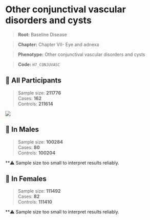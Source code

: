# Other conjunctival vascular disorders and cysts

> **Root:** Baseline Disease  

> **Chapter:** Chapter VII- Eye and adnexa  

> **Phenotype:** Other conjunctival vascular disorders and cysts  

> **Code:** `H7_CONJUVASC`

## 🧪 All Participants  
> Sample size: **211776**  
> Cases: **162**  
> Controls: **211614**
<img src="/Disease/Figures/ALL/Incidence/H7_CONJUVASC.png"/>
<CsvTable src="/public/Disease/Data/ALL/Incidence/COX_H7_CONJUVASC.csv" label="🔍 View full results" />

## 👨 In Males  
> Sample size: **100284**  
> Cases: **80**  
> Controls: **100204**

**⚠️ Sample size too small to interpret results reliably.


## 👩 In Females  
> Sample size: **111492**  
> Cases: **82**  
> Controls: **111410**

**⚠️ Sample size too small to interpret results reliably.

